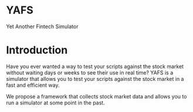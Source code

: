 # YAFS

Yet Another Fintech Simulator

# Introduction
Have you ever wanted a way to test your scripts against the stock market without waiting days or weeks to see their use in real time?
YAFS is a simulator that allows you to test your scripts against the stock market in a fast and efficient way.

We propose a framework that collects stock market data and allows you to run a simulator at some point in the past. 